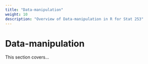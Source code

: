 ```yaml
---
title: "Data-manipulation"
weight: 10
description: "Overview of Data-manipulation in R for Stat 253"
---
```


# Data-manipulation

This section covers...

